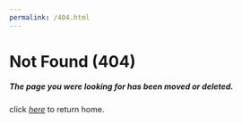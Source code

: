 ```yaml
---
permalink: /404.html
---
```

# Not Found (404)  
<h5>The page you were looking for has been moved or deleted.</h5>  
<p>click <a href="/"><em>here</em></a> to return home.</p>
